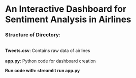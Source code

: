 # An Interactive Dashboard for Sentiment Analysis in Airlines 

### Structure of Directory:

<br>**Tweets.csv**: Contains raw data of airlines</br>
<br>**app.py**: Python code for dashboard creation</br>

**Run code with: streamlit run app.py**
